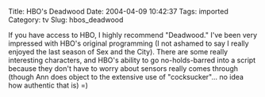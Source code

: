 Title: HBO's Deadwood
Date: 2004-04-09 10:42:37
Tags: imported
Category: tv
Slug: hbos_deadwood

If you have access to HBO, I highly recommend "Deadwood."  I've been very impressed with HBO's original programming (I not ashamed to say I really enjoyed the last season of Sex and the City).  There are some really interesting characters, and HBO's ability to go no-holds-barred into a script because they don't have to worry about sensors really comes through (though Ann does object to the extensive use of "cocksucker"... no idea how authentic that is)  =)
